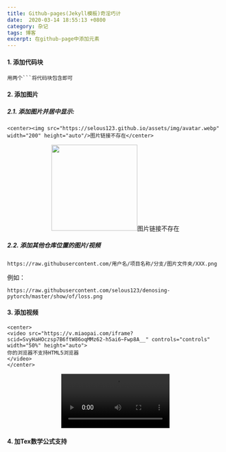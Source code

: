 ```yaml
---
title: Github-pages(Jekyll模板)奇淫巧计
date:  2020-03-14 18:55:13 +0800
category: 杂记
tags: 博客
excerpt: 在github-page中添加元素
---
```



#### 1. 添加代码块

```
用两个```将代码块包含即可
```

#### 2. 添加图片

##### 2.1. 添加图片并居中显示:
``` 
<center><img src="https://selous123.github.io/assets/img/avatar.webp" width="200" height="auto"/>图片链接不存在</center>
```

<center><img src="https://selous123.github.io/assets/img/avatar.webp" width="200" height="auto"/>图片链接不存在</center>

##### 2.2. 添加其他仓库位置的图片/视频
```
https://raw.githubusercontent.com/用户名/项目名称/分支/图片文件夹/XXX.png
```
例如：
```
https://raw.githubusercontent.com/selous123/denosing-pytorch/master/show/of/loss.png
```

#### 3. 添加视频

```
<center>
<video src="https://v.miaopai.com/iframe?scid=SvyHaHOczsp7B6ftW86oqMMz62-h5ai6~Fwp8A__" controls="controls" width="50%" height="auto">
你的浏览器不支持HTML5浏览器
</video>
</center>
```

<center>
<video src="https://v.miaopai.com/iframe?scid=SvyHaHOczsp7B6ftW86oqMMz62-h5ai6~Fwp8A__" controls="controls" width="50%" height="auto">
你的浏览器不支持HTML5浏览器
</video>
</center>



#### 4. 加Tex数学公式支持